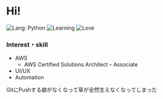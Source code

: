 # Hi!

![Lang: Python](https://img.shields.io/badge/Lang-Python-green?style=for-the-badge)
![Learning](https://img.shields.io/badge/Learning-TypeScript_Dart_React-blue?style=for-the-badge)
![Love](https://img.shields.io/badge/Love-Discord_RPC-blue?style=for-the-badge)

### Interest・skill
- AWS
    - AWS Certified Solutions Architect – Associate
- UI/UX 
- Automation


GitにPushする癖がなくなって草が全然生えなくなってしまった
